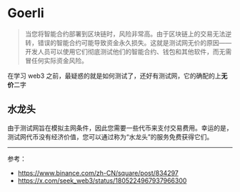 # Goerli
>当您将智能合约部署到区块链时，风险非常高。由于区块链上的交易无法逆转，错误的智能合约可能导致资金永久损失。这就是测试网无价的原因——开发人员可以使用它们彻底测试他们的智能合约、钱包和其他软件，而无需冒任何实际资金风险。

在学习 web3 之前，最疑惑的就是如何测试了，还好有测试网，它的确配的上**无价**二字  

## 水龙头

由于测试网旨在模拟主网条件，因此您需要一些代币来支付交易费用。幸运的是，测试网代币没有经济价值，您可以通过称为“水龙头”的服务免费获得它们。


---
参考：
- https://www.binance.com/zh-CN/square/post/834297
- https://x.com/seek_web3/status/1805224967937966300